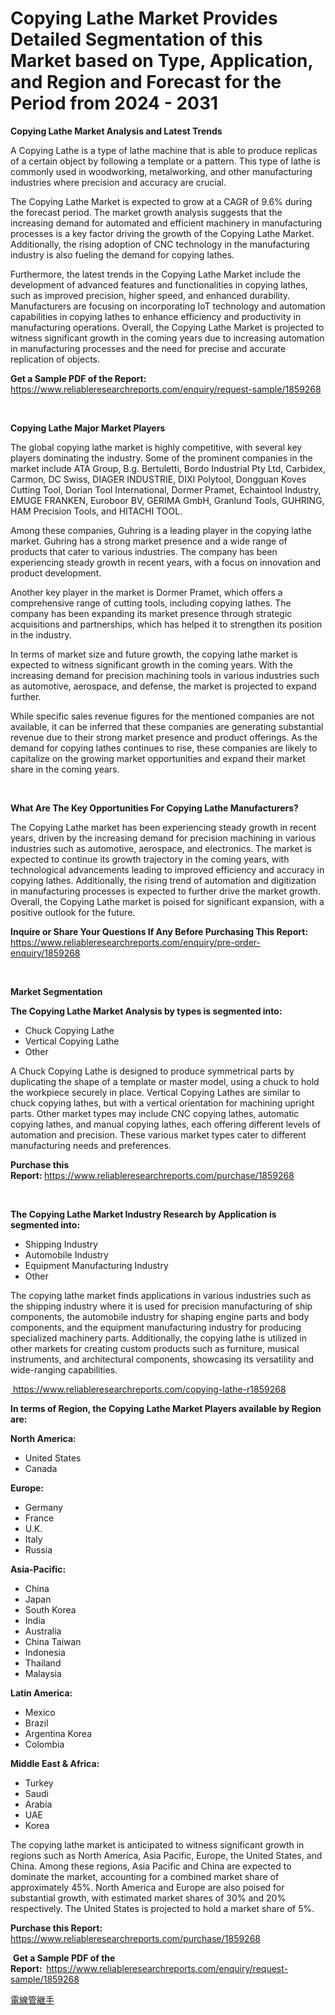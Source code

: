 <p><h1>Copying Lathe Market Provides Detailed Segmentation of this Market based on Type, Application, and Region and Forecast for the Period from 2024 - 2031</h1></p><p><strong>Copying Lathe Market Analysis and Latest Trends</strong></p>
<p><p>A Copying Lathe is a type of lathe machine that is able to produce replicas of a certain object by following a template or a pattern. This type of lathe is commonly used in woodworking, metalworking, and other manufacturing industries where precision and accuracy are crucial.</p><p>The Copying Lathe Market is expected to grow at a CAGR of 9.6% during the forecast period. The market growth analysis suggests that the increasing demand for automated and efficient machinery in manufacturing processes is a key factor driving the growth of the Copying Lathe Market. Additionally, the rising adoption of CNC technology in the manufacturing industry is also fueling the demand for copying lathes.</p><p>Furthermore, the latest trends in the Copying Lathe Market include the development of advanced features and functionalities in copying lathes, such as improved precision, higher speed, and enhanced durability. Manufacturers are focusing on incorporating IoT technology and automation capabilities in copying lathes to enhance efficiency and productivity in manufacturing operations. Overall, the Copying Lathe Market is projected to witness significant growth in the coming years due to increasing automation in manufacturing processes and the need for precise and accurate replication of objects.</p></p>
<p><strong>Get a Sample PDF of the Report:&nbsp;</strong> <a href="https://www.reliableresearchreports.com/enquiry/request-sample/1859268">https://www.reliableresearchreports.com/enquiry/request-sample/1859268</a></p>
<p>&nbsp;</p>
<p><strong>Copying Lathe Major Market Players</strong></p>
<p><p>The global copying lathe market is highly competitive, with several key players dominating the industry. Some of the prominent companies in the market include ATA Group, B.g. Bertuletti, Bordo Industrial Pty Ltd, Carbidex, Carmon, DC Swiss, DIAGER INDUSTRIE, DIXI Polytool, Dongguan Koves Cutting Tool, Dorian Tool International, Dormer Pramet, Echaintool Industry, EMUGE FRANKEN, Euroboor BV, GERIMA GmbH, Granlund Tools, GUHRING, HAM Precision Tools, and HITACHI TOOL.</p><p>Among these companies, Guhring is a leading player in the copying lathe market. Guhring has a strong market presence and a wide range of products that cater to various industries. The company has been experiencing steady growth in recent years, with a focus on innovation and product development.</p><p>Another key player in the market is Dormer Pramet, which offers a comprehensive range of cutting tools, including copying lathes. The company has been expanding its market presence through strategic acquisitions and partnerships, which has helped it to strengthen its position in the industry.</p><p>In terms of market size and future growth, the copying lathe market is expected to witness significant growth in the coming years. With the increasing demand for precision machining tools in various industries such as automotive, aerospace, and defense, the market is projected to expand further.</p><p>While specific sales revenue figures for the mentioned companies are not available, it can be inferred that these companies are generating substantial revenue due to their strong market presence and product offerings. As the demand for copying lathes continues to rise, these companies are likely to capitalize on the growing market opportunities and expand their market share in the coming years.</p></p>
<p>&nbsp;</p>
<p><strong>What Are The Key Opportunities For Copying Lathe Manufacturers?</strong></p>
<p><p>The Copying Lathe market has been experiencing steady growth in recent years, driven by the increasing demand for precision machining in various industries such as automotive, aerospace, and electronics. The market is expected to continue its growth trajectory in the coming years, with technological advancements leading to improved efficiency and accuracy in copying lathes. Additionally, the rising trend of automation and digitization in manufacturing processes is expected to further drive the market growth. Overall, the Copying Lathe market is poised for significant expansion, with a positive outlook for the future.</p></p>
<p><strong>Inquire or Share Your Questions If Any Before Purchasing This Report:</strong> <a href="https://www.reliableresearchreports.com/enquiry/pre-order-enquiry/1859268">https://www.reliableresearchreports.com/enquiry/pre-order-enquiry/1859268</a></p>
<p>&nbsp;</p>
<p><strong>Market Segmentation</strong></p>
<p><strong>The Copying Lathe Market Analysis by types is segmented into:</strong></p>
<p><ul><li>Chuck Copying Lathe</li><li>Vertical Copying Lathe</li><li>Other</li></ul></p>
<p><p>A Chuck Copying Lathe is designed to produce symmetrical parts by duplicating the shape of a template or master model, using a chuck to hold the workpiece securely in place. Vertical Copying Lathes are similar to chuck copying lathes, but with a vertical orientation for machining upright parts. Other market types may include CNC copying lathes, automatic copying lathes, and manual copying lathes, each offering different levels of automation and precision. These various market types cater to different manufacturing needs and preferences.</p></p>
<p><strong>Purchase this Report:&nbsp;</strong><a href="https://www.reliableresearchreports.com/purchase/1859268">https://www.reliableresearchreports.com/purchase/1859268</a></p>
<p>&nbsp;</p>
<p><strong>The Copying Lathe Market Industry Research by Application is segmented into:</strong></p>
<p><ul><li>Shipping Industry</li><li>Automobile Industry</li><li>Equipment Manufacturing Industry</li><li>Other</li></ul></p>
<p><p>The copying lathe market finds applications in various industries such as the shipping industry where it is used for precision manufacturing of ship components, the automobile industry for shaping engine parts and body components, and the equipment manufacturing industry for producing specialized machinery parts. Additionally, the copying lathe is utilized in other markets for creating custom products such as furniture, musical instruments, and architectural components, showcasing its versatility and wide-ranging capabilities.</p></p>
<p><a href="https://www.reliableresearchreports.com/copying-lathe-r1859268">&nbsp;https://www.reliableresearchreports.com/copying-lathe-r1859268</a></p>
<p><strong>In terms of Region, the Copying Lathe Market Players available by Region are:</strong></p>
<p>
    <p> <strong> North America: </strong>
        <ul>
            <li>United States</li>
            <li>Canada</li>
        </ul>
        </p> 
    <p> <strong> Europe: </strong>
        <ul>
            <li>Germany</li>
            <li>France</li>
            <li>U.K.</li>
            <li>Italy</li>
            <li>Russia</li>
        </ul>
        </p> 
    <p> <strong> Asia-Pacific: </strong>
        <ul>
            <li>China</li>
            <li>Japan</li>
            <li>South Korea</li>
            <li>India</li>
            <li>Australia</li>
            <li>China Taiwan</li>
            <li>Indonesia</li>
            <li>Thailand</li>
            <li>Malaysia</li>
        </ul>
        </p> 
    <p> <strong> Latin America: </strong>
        <ul>
            <li>Mexico</li>
            <li>Brazil</li>
            <li>Argentina Korea</li>
            <li>Colombia</li>
        </ul>
        </p> 
    <p> <strong> Middle East & Africa: </strong>
        <ul>
            <li>Turkey</li>
            <li>Saudi</li>
            <li>Arabia</li>
            <li>UAE</li>
            <li>Korea</li>
        </ul>
    </p>
    </p>
<p><p>The copying lathe market is anticipated to witness significant growth in regions such as North America, Asia Pacific, Europe, the United States, and China. Among these regions, Asia Pacific and China are expected to dominate the market, accounting for a combined market share of approximately 45%. North America and Europe are also poised for substantial growth, with estimated market shares of 30% and 20% respectively. The United States is projected to hold a market share of 5%.</p></p>
<p><strong>Purchase this Report: </strong><a href="https://www.reliableresearchreports.com/purchase/1859268">https://www.reliableresearchreports.com/purchase/1859268</a></p>
<p>&nbsp;<strong>Get a Sample PDF of the Report:&nbsp;&nbsp;</strong><a href="https://www.reliableresearchreports.com/enquiry/request-sample/1859268">https://www.reliableresearchreports.com/enquiry/request-sample/1859268</a></p>
<p><strong></strong></p>
<p><p><a href="https://github.com/SarahFahey88/Market-Research-Report-List-1/blob/main/879652321766.md">電線管継手</a></p></p>
